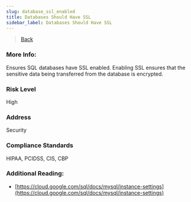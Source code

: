 ```yaml
---
slug: database_ssl_enabled
title: Databases Should Have SSL
sidebar_label: Databases Should Have SSL
---
```

> [Back](../../gcpsqlmonitoring)

### More Info:
Ensures SQL databases have SSL enabled. Enabling SSL ensures that the sensitive data being transferred from the database is encrypted.

### Risk Level
High

### Address
Security

### Compliance Standards
HIPAA, PCIDSS, CIS, CBP

### Additional Reading:
- [https://cloud.google.com/sql/docs/mysql/instance-settings](https://cloud.google.com/sql/docs/mysql/instance-settings) 
